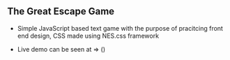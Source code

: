 ## The Great Escape Game

- Simple JavaScript based text game with the purpose of pracitcing front end design, CSS made using NES.css framework

- Live demo can be seen at => () 
